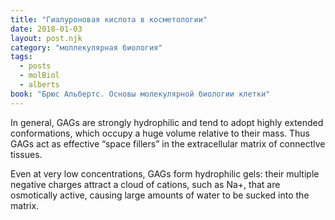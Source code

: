 ```yaml
---
title: "Гиалуроновая кислота в косметологии"
date: 2018-01-03
layout: post.njk
category: "моллекулярная биология"
tags:
  - posts
  - molBiol
  - alberts
book: "Брюс Альбертс. Основы молекулярной биологии клетки"
---
```


In general, GAGs are strongly hydrophilic and tend to adopt highly extended conformations, which occupy a huge volume relative to their mass. Thus GAGs act as effective “space fillers” in the extracellular matrix of connectlve tissues.

Even at very low concentrations, GAGs form hydrophilic gels: their multiple negative charges attract a cloud of cations, such as Na+, that are osmotically active, causing large amounts of water to be sucked into the matrix.
